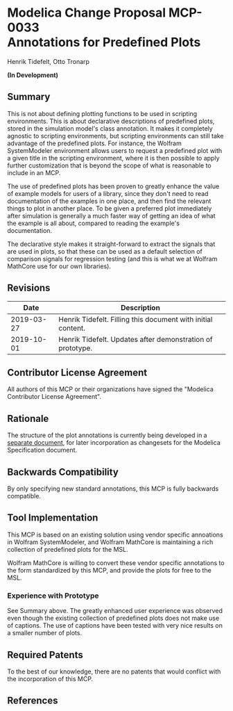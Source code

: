 # Modelica Change Proposal MCP-0033<br/>Annotations for Predefined Plots
Henrik Tidefelt, Otto Tronarp

**(In Development)**

## Summary
This is not about defining plotting functions to be used in scripting environments.  This is about declarative descriptions of predefined plots, stored in the simulation model's class annotation.  It makes it completely agnostic to scripting environments, but scripting environments can still take advantage of the predefined plots.  For instance, the Wolfram SystemModeler environment allows users to request a predefined plot with a given title in the scripting environment, where it is then possible to apply further customization that is beyond the scope of what is reasonable to include in an MCP.

The use of predefined plots has been proven to greatly enhance the value of example models for users of a library, since they don't need to read documentation of the examples in one place, and then find the relevant things to plot in another place.  To be given a preferred plot immediately after simulation is generally a much faster way of getting an idea of what the example is all about, compared to reading the example's documentation.

The declarative style makes it straight-forward to extract the signals that are used in plots, so that these can be used as a default selection of comparison signals for regression testing (and this is what we at Wolfram MathCore use for our own libraries).

## Revisions
| Date | Description |
| --- | --- |
| 2019-03-27 | Henrik Tidefelt. Filling this document with initial content. |
| 2019-10-01 | Henrik Tidefelt. Updates after demonstration of prototype. |

## Contributor License Agreement
All authors of this MCP or their organizations have signed the "Modelica Contributor License Agreement".

## Rationale
The structure of the plot annotations is currently being developed in a [separate document](predefined-plots.md), for later incorporation as changesets for the Modelica Specification document.

## Backwards Compatibility
By only specifying new standard annotations, this MCP is fully backwards compatible.

## Tool Implementation
This MCP is based on an existing solution using vendor specific annoations in Wolfram SystemModeler, and Wolfram MathCore is maintaining a rich collection of predefined plots for the MSL.

Wolfram MathCore is willing to convert these vendor specific annotations to the form standardized by this MCP, and provide the plots for free to the MSL.

### Experience with Prototype
See Summary above.  The greatly enhanced user experience was observed even though the existing collection of predefined plots does not make use of captions.  The use of captions have been tested with very nice results on a smaller number of plots.  

## Required Patents
To the best of our knowledge, there are no patents that would conflict with the incorporation of this MCP.

## References
